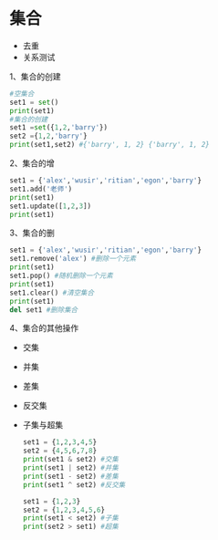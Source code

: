# 集合

+ 去重
+ 关系测试

1、集合的创建

```python
#空集合
set1 = set()
print(set1)
#集合的创建
set1 =set({1,2,'barry'})
set2 ={1,2,'barry'}
print(set1,set2) #{'barry', 1, 2} {'barry', 1, 2}
```

2、集合的增

  ```python
set1 = {'alex','wusir','ritian','egon','barry'}
set1.add('老师')
print(set1)
set1.update([1,2,3])
print(set1)
  ```

3、集合的删

```python
set1 = {'alex','wusir','ritian','egon','barry'}
set1.remove('alex') #删除一个元素
print(set1)
set1.pop() #随机删除一个元素
print(set1)
set1.clear() #清空集合
print(set1)
del set1 #删除集合
```

4、集合的其他操作

+ 交集

+ 并集

+ 差集

+ 反交集

+ 子集与超集

  ```python
  set1 = {1,2,3,4,5}
  set2 = {4,5,6,7,8}
  print(set1 & set2) #交集
  print(set1 | set2) #并集
  print(set1 - set2) #差集
  print(set1 ^ set2) #反交集
  
  set1 = {1,2,3}
  set2 = {1,2,3,4,5,6}
  print(set1 < set2) #子集
  print(set2 > set1) #超集
  ```

  
